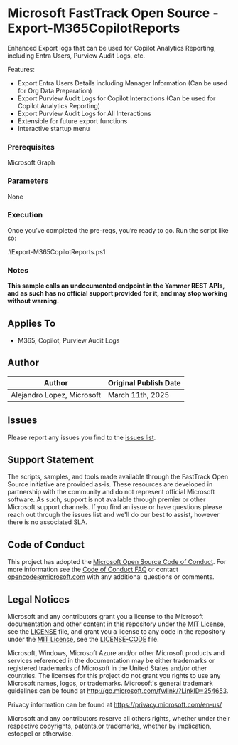 # Microsoft FastTrack Open Source - Export-M365CopilotReports

Enhanced Export logs that can be used for Copilot Analytics Reporting, including Entra Users, Purview Audit Logs, etc. 

Features:
- Export Entra Users Details including Manager Information (Can be used for Org Data Preparation)
- Export Purview Audit Logs for Copilot Interactions (Can be used for Copilot Analytics Reporting)
- Export Purview Audit Logs for All Interactions 
- Extensible for future export functions
- Interactive startup menu

### Prerequisites

Microsoft Graph 

### Parameters

None

### Execution

Once you’ve completed the pre-reqs, you’re ready to go. Run the script like so:

.\Export-M365CopilotReports.ps1

### Notes

**This sample calls an undocumented endpoint in the Yammer REST APIs, and as such has no official support provided for it, and may stop working without warning.**

## Applies To

- M365, Copilot, Purview Audit Logs

## Author

|Author|Original Publish Date
|----|--------------------------
|Alejandro Lopez, Microsoft|March 11th, 2025|

## Issues

Please report any issues you find to the [issues list](../../../../issues).

## Support Statement

The scripts, samples, and tools made available through the FastTrack Open Source initiative are provided as-is. These resources are developed in partnership with the community and do not represent official Microsoft software. As such, support is not available through premier or other Microsoft support channels. If you find an issue or have questions please reach out through the issues list and we'll do our best to assist, however there is no associated SLA.

## Code of Conduct

This project has adopted the [Microsoft Open Source Code of Conduct](https://opensource.microsoft.com/codeofconduct/).
For more information see the [Code of Conduct FAQ](https://opensource.microsoft.com/codeofconduct/faq/) or
contact [opencode@microsoft.com](mailto:opencode@microsoft.com) with any additional questions or comments.

## Legal Notices

Microsoft and any contributors grant you a license to the Microsoft documentation and other content in this repository under the [MIT License](https://opensource.org/licenses/MIT), see the [LICENSE](LICENSE) file, and grant you a license to any code in the repository under the [MIT License](https://opensource.org/licenses/MIT), see the [LICENSE-CODE](LICENSE-CODE) file.

Microsoft, Windows, Microsoft Azure and/or other Microsoft products and services referenced in the documentation may be either trademarks or registered trademarks of Microsoft in the United States and/or other countries. The licenses for this project do not grant you rights to use any Microsoft names, logos, or trademarks. Microsoft's general trademark guidelines can be found at http://go.microsoft.com/fwlink/?LinkID=254653.

Privacy information can be found at https://privacy.microsoft.com/en-us/

Microsoft and any contributors reserve all others rights, whether under their respective copyrights, patents,or trademarks, whether by implication, estoppel or otherwise.
